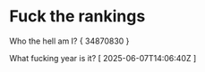 # Fuck the rankings

Who the hell am I?
{ 34870830 }

What fucking year is it?
[ 2025-06-07T14:06:40Z ]
